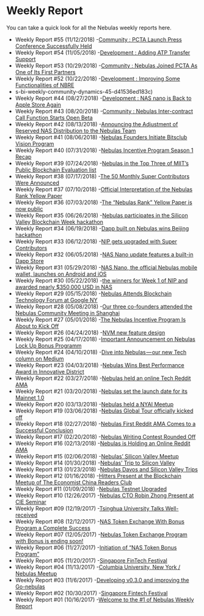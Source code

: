 # Weekly Report

You can take a quick look for all the Nebulas weekly reports here.

- Weekly Report #55 (11/12/2018) -[Community : PCTA Launch Press Conference Successfully Held](https://medium.com/nebulasio/nebulas-bi-weekly-community-dynamics-55-1dd219375baf)
- Weekly Report #54 (11/05/2018) -[Development : Adding ATP Transfer Support](https://medium.com/nebulasio/nebulas-bi-weekly-development-commits-update-54-402bf9f34f2f)
- Weekly Report #53 (10/29/2018) -[Community : Nebulas Joined PCTA As One of Its First Partners](https://medium.com/nebulasio/nebulas-bi-weekly-community-dynamics-53-3b6fb628e472)
- Weekly Report #52 (10/22/2018) -[Development : Improving Some Functionalities of NBRE](https://medium.com/nebulasio/nebulas-bi-weekly-development-commits-update-52-bbea4b1e3fc2)
- s-bi-weekly-community-dynamics-45-d41536ed183c)
- Weekly Report #44 (08/27/2018) -[Development : NAS nano is Back to Apple Store Again](https://medium.com/nebulasio/nebulas-bi-weekly-development-commits-update-44-eae480493bc3)
- Weekly Report #43 (08/20/2018) -[Community : Nebulas Inter-contract Call Function Starts Open Beta](https://medium.com/nebulasio/nebulas-weekly-updates-community-dynamics-e398478f2480)
- Weekly Report #42 (08/13/2018) -[Announcing the Adjustment of Reserved NAS Distribution to the Nebulas Team](https://medium.com/nebulasio/nebulas-weekly-report-42-dbdd2f4868f5)
- Weekly Report #41 (08/06/2018) -[Nebulas Founders Initiate Bitsclub Vision Program](https://medium.com/nebulasio/weekly-report-41-nebulas-founders-initiate-bitsclub-vision-program-b6781b7d8d22)
- Weekly Report #40 (07/31/2018) -[Nebulas Incentive Program Season 1 Recap](https://medium.com/nebulasio/nebulas-weekly-report-40-b363ff6de7be)
- Weekly Report #39 (07/24/2018) -[Nebulas in the Top Three of MIIT’s Public Blockchain Evaluation list](https://medium.com/nebulasio/nebulas-weekly-report-39-5179cd127ec9)
- Weekly Report #38 (07/17/2018) -[The 50 Monthly Super Contributors Were Announced](https://medium.com/nebulasio/nebulas-weekly-report-38-8b5b504ba843)
- Weekly Report #37 (07/10/2018) -[Official Interpretation of the Nebulas Rank Yellow Paper](https://medium.com/nebulasio/nebulas-weekly-report-37-b4d3af075f35)
- Weekly Report #36 (07/03/2018) -[The “Nebulas Rank” Yellow Paper is now public](https://medium.com/nebulasio/nebulas-weekly-report-36-dd5d032cf5bb)
- Weekly Report #35 (06/26/2018) -[Nebulas participates in the Silicon Valley Blockchain Week hackathon](https://medium.com/nebulasio/nebulas-weekly-report-35-e777842bc617)
- Weekly Report #34 (06/19/2018) -[Dapp built on Nebulas wins Beijing hackathon](https://medium.com/nebulasio/nebulas-weekly-report-34-strengthened-partnership-with-certik-and-nebulas-included-in-miits-d4d0491f4e54)
- Weekly Report #33 (06/12/2018) -[NIP gets upgraded with Super Contributors](https://medium.com/nebulasio/nebulas-weekly-report-33-2ef8898c4287)
- Weekly Report #32 (06/05/2018) -[NAS Nano update features a built-in Dapp Store](https://medium.com/nebulasio/nebulas-weekly-report-31-742f70b25f63)
- Weekly Report #31 (05/29/2018) -[NAS Nano, the official Nebulas mobile wallet, launches on Android and iOS](https://medium.com/nebulasio/nebulas-weekly-report-31-5562228fdb5f)
- Weekly Report #30 (05/22/2018) -[the winners for Week 1 of NIP and awarded nearly $350,000 USD in NAS](https://medium.com/nebulasio/nebulas-weekly-report-30-11eb2c0955ec)
- Weekly Report #29 (05/15/2018) -[Nebulas Attends Blockchain Technology Forum at Google NY](https://medium.com/nebulasio/nebulas-weekly-report-29-2bff792cb5a5)
- Weekly Report #28 (05/08/2018) -[Our three co-founders attended the Nebulas Community Meeting in Shanghai](https://medium.com/nebulasio/nebulas-weekly-report-28-5d21f1591ed)
- Weekly Report #27 (05/01/2018) -[The Nebulas Incentive Program Is About to Kick Off](https://medium.com/nebulasio/nebulas-weekly-report-27-ff51dfcd9095)
- Weekly Report #26 (04/24/2018) -[NVM new feature design](https://medium.com/nebulasio/nebulas-weekly-report-26-b59d9c7c8705)
- Weekly Report #25 (04/17/2018) -[Important Announcement on Nebulas Lock Up Bonus Programm](https://medium.com/nebulasio/nebulas-weekly-report-25-5938f46bced9)
- Weekly Report #24 (04/10/2018) -[Dive into Nebulas — our new Tech column on Medium](https://medium.com/nebulasio/nebulas-weekly-report-24-bd2b77bfe736)
- Weekly Report #23 (04/03/2018) -[Nebulas Wins Best Performance Award in Innovative District](https://medium.com/nebulasio/nebulas-weekly-report-23-506685a467a6)
- Weekly Report #22 (03/27/2018) -[Nebulas held an online Tech Reddit AMA](https://medium.com/nebulasio/nebulas-weekly-report-22-89d68649f0fe)
- Weekly Report #21 (03/20/2018) -[Nebulas set the launch date for its Mainnet 1.0](https://medium.com/nebulasio/nebulas-weekly-report-21-dc1d7f723cd6)
- Weekly Report #20 (03/13/2018) -[Nebulas held a NYAI Meetup](https://medium.com/nebulasio/nebulas-weekly-report-20-b9311114a6bc)
- Weekly Report #19 (03/06/2018) -[Nebulas Global Tour officially kicked off](https://medium.com/nebulasio/nebulas-weekly-report-19-6804d6de0e18)
- Weekly Report #18 (02/27/2018) -[Nebulas First Reddit AMA Comes to a Successful Conclusion](https://medium.com/nebulasio/nebulas-weekly-report-18-30b7f16798cb)
- Weekly Report #17 (02/20/2018) -[Nebulas Writing Contest Rounded Off](https://medium.com/nebulasio/nebulas-weekly-report-17-758aa5b07cc2)
- Weekly Report #16 (02/13/2018) -[Nebulas is Holding an Online Reddit AMA](https://medium.com/nebulasio/nebulas-weekly-report-16-93a31cac6b59)
- Weekly Report #15 (02/06/2018) -[Nebulas’ Silicon Valley Meetup](https://medium.com/nebulasio/nebulas-weekly-report-15-fc6df577a78a)
- Weekly Report #14 (01/30/2018) -[Nebulas’ Trip to Silicon Valley](https://medium.com/nebulasio/nebulas-weekly-report-14-jan-29th-2018-f3def5ab52ea)
- Weekly Report #13 (01/23/2018) -[Nebulas Davos and Silicon Valley Trips](https://medium.com/nebulasio/nebulas-weekly-report-13-jan-22th-2018-55d6a18a6cdf)
- Weekly Report #12 (01/16/2018) -[Hitters Present at the Blockchain Meetup of The Economist China Readers Club](https://medium.com/nebulasio/nebulas-weekly-report-12-jan-15-2018-675cf0fcafe5)
- Weekly Report #11 (01/09/2018) -[Nebulas Testnet Upgraded](https://medium.com/nebulasio/nebulas-weekly-report-11-jan-8th-2018-5bedebb0c775)
- Weekly Report #10 (12/26/2017) -[Nebulas CTO Robin Zhong Present at CIE Seminar](https://medium.com/nebulasio/nebulas-weekly-report-10-dec-25-2017-58624e9b193e)
- Weekly Report #09 (12/19/2017) -[Tsinghua University Talks Well-received](https://medium.com/nebulasio/nebulas-weekly-report-9-dec-18-2017-abdebbde53c4)
- Weekly Report #08 (12/12/2017) -[NAS Token Exchange With Bonus Program a Complete Success](https://medium.com/nebulasio/nebulas-weekly-report-8-dec-11-2017-bf3709c9c08d)
- Weekly Report #07 (12/05/2017) -[Nebulas Token Exchange Program with Bonus is ending soon!](https://medium.com/nebulasio/nebulas-weekly-report-7-dec-4-2017-88123e8f8b8d)
- Weekly Report #06 (11/27/2017) -[Initiation of “NAS Token Bonus Program”](https://medium.com/nebulasio/nebulas-weekly-report-6-nov-27-2017-b261160b3bea)
- Weekly Report #05 (11/20/2017) -[Singapore FinTech Festival](https://medium.com/nebulasio/nebulas-weekly-report-5-nov-20th-2017-8e186f566a01)
- Weekly Report #04 (11/13/2017) -[Columbia University, New York / Nebulas Meetup](https://medium.com/nebulasio/nebulas-weekly-report-4-nov-13th-2017-c766489655f5)
- Weekly Report #03 (11/6/2017) -[Developing v0.3.0 and improving the Go-nebulas](https://medium.com/nebulasio/nebulas-weekly-report-3-772c2f5ca328)
- Weekly Report #02 (10/30/2017) -[Singapore Fintech Festival](https://medium.com/nebulasio/nebulas-weekly-report-2-oct-30th-2017-3aaba19e4303)
- Weekly Report #01 (10/16/2017) -[Welcome to the #1 of Nebulas Weekly Report](https://medium.com/nebulasio/nebulas-weekly-report-1-oct-16th-2017-2d227914e80c)

